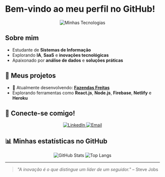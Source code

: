 # Bem-vindo ao meu perfil no GitHub!

<p align="center">
  <img src="https://skillicons.dev/icons?i=react,nodejs,firebase,js,html,css,github,netlify" alt="Minhas Tecnologias" />
</p>

## Sobre mim
- Estudante de **Sistemas de Informação**  
- Explorando **IA**, **SaaS** e **inovações tecnológicas**  
- Apaixonado por **análise de dados** e **soluções práticas**  

## 🚀 Meus projetos
- 🌱 Atualmente desenvolvendo: **[Fazendas Freitas](https://github.com/Freitassync/Fazendas-Freitas)**  
- Explorando ferramentas como **React.js**, **Node.js**, **Firebase**, **Netlify** e **Heroku**  

## 🌟 Conecte-se comigo!
<p align="center">
  <a href="https://www.linkedin.com/in/freitasbtw/" target="_blank">
    <img src="https://skillicons.dev/icons?i=linkedin" alt="LinkedIn" />
  </a>
  <a href="mailto:gabrielfreitas3010@outlook.com" target="_blank">
    <img src="https://skillicons.dev/icons?i=email" alt="Email" />
  </a>
</p>

## 📊 Minhas estatísticas no GitHub
<p align="center">
  <img src="https://github-readme-stats.vercel.app/api?username=Freitassync&show_icons=true&theme=dracula" alt="GitHub Stats" />
  <img src="https://github-readme-stats.vercel.app/api/top-langs/?username=Freitassync&layout=compact&theme=dracula" alt="Top Langs" />
</p>

---
> *"A inovação é o que distingue um líder de um seguidor."* – Steve Jobs
